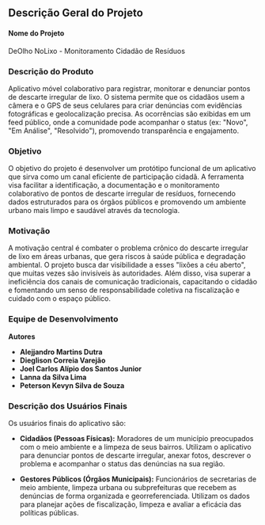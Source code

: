 ## **Descrição Geral do Projeto**

#### **Nome do Projeto**

DeOlho NoLixo - Monitoramento Cidadão de Resíduos

### **Descrição do Produto**

Aplicativo móvel colaborativo para registrar, monitorar e denunciar pontos de descarte irregular de lixo. O sistema permite que os cidadãos usem a câmera e o GPS de seus celulares para criar denúncias com evidências fotográficas e geolocalização precisa. As ocorrências são exibidas em um feed público, onde a comunidade pode acompanhar o status (ex: "Novo", "Em Análise", "Resolvido"), promovendo transparência e engajamento.

### **Objetivo**

O objetivo do projeto é desenvolver um protótipo funcional de um aplicativo que sirva como um canal eficiente de participação cidadã. A ferramenta visa facilitar a identificação, a documentação e o monitoramento colaborativo de pontos de descarte irregular de resíduos, fornecendo dados estruturados para os órgãos públicos e promovendo um ambiente urbano mais limpo e saudável através da tecnologia.

### **Motivação**

A motivação central é combater o problema crônico do descarte irregular de lixo em áreas urbanas, que gera riscos à saúde pública e degradação ambiental. O projeto busca dar visibilidade a esses "lixões a céu aberto", que muitas vezes são invisíveis às autoridades. Além disso, visa superar a ineficiência dos canais de comunicação tradicionais, capacitando o cidadão e fomentando um senso de responsabilidade coletiva na fiscalização e cuidado com o espaço público.

### **Equipe de Desenvolvimento**

**Autores**
-   **Alejjandro Martins Dutra**
-   **Dieglison Correia Varejão**
-   **Joel Carlos Alípio dos Santos Junior**
-   **Lanna da Silva Lima**
-   **Peterson Kevyn Silva de Souza**

### **Descrição dos Usuários Finais**

Os usuários finais do aplicativo são:

-   **Cidadãos (Pessoas Físicas):** Moradores de um município preocupados com o meio ambiente e a limpeza de seus bairros. Utilizam o aplicativo para denunciar pontos de descarte irregular, anexar fotos, descrever o problema e acompanhar o status das denúncias na sua região.

-   **Gestores Públicos (Órgãos Municipais):** Funcionários de secretarias de meio ambiente, limpeza urbana ou subprefeituras que recebem as denúncias de forma organizada e georreferenciada. Utilizam os dados para planejar ações de fiscalização, limpeza e avaliar a eficácia das políticas públicas.

